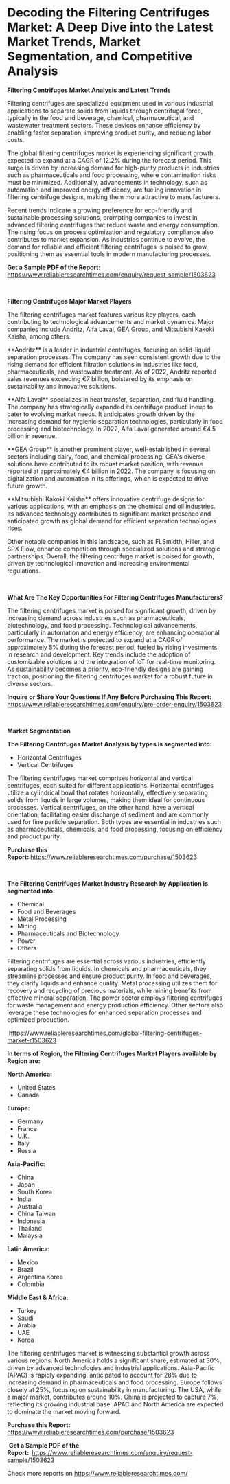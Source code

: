 <p><h1>Decoding the Filtering Centrifuges Market: A Deep Dive into the Latest Market Trends, Market Segmentation, and Competitive Analysis</h1></p><p><strong>Filtering Centrifuges Market Analysis and Latest Trends</strong></p>
<p><p>Filtering centrifuges are specialized equipment used in various industrial applications to separate solids from liquids through centrifugal force, typically in the food and beverage, chemical, pharmaceutical, and wastewater treatment sectors. These devices enhance efficiency by enabling faster separation, improving product purity, and reducing labor costs. </p><p>The global filtering centrifuges market is experiencing significant growth, expected to expand at a CAGR of 12.2% during the forecast period. This surge is driven by increasing demand for high-purity products in industries such as pharmaceuticals and food processing, where contamination risks must be minimized. Additionally, advancements in technology, such as automation and improved energy efficiency, are fueling innovation in filtering centrifuge designs, making them more attractive to manufacturers.</p><p>Recent trends indicate a growing preference for eco-friendly and sustainable processing solutions, prompting companies to invest in advanced filtering centrifuges that reduce waste and energy consumption. The rising focus on process optimization and regulatory compliance also contributes to market expansion. As industries continue to evolve, the demand for reliable and efficient filtering centrifuges is poised to grow, positioning them as essential tools in modern manufacturing processes.</p></p>
<p><strong>Get a Sample PDF of the Report:&nbsp;</strong> <a href="https://www.reliableresearchtimes.com/enquiry/request-sample/1503623?utm_campaign=3187&utm_medium=2&utm_source=Github&utm_content=ia&utm_term=23032025&utm_id=filtering-centrifuges">https://www.reliableresearchtimes.com/enquiry/request-sample/1503623</a></p>
<p>&nbsp;</p>
<p><strong>Filtering Centrifuges Major Market Players</strong></p>
<p><p>The filtering centrifuges market features various key players, each contributing to technological advancements and market dynamics. Major companies include Andritz, Alfa Laval, GEA Group, and Mitsubishi Kakoki Kaisha, among others.</p><p>**Andritz** is a leader in industrial centrifuges, focusing on solid-liquid separation processes. The company has seen consistent growth due to the rising demand for efficient filtration solutions in industries like food, pharmaceuticals, and wastewater treatment. As of 2022, Andritz reported sales revenues exceeding €7 billion, bolstered by its emphasis on sustainability and innovative solutions.</p><p>**Alfa Laval** specializes in heat transfer, separation, and fluid handling. The company has strategically expanded its centrifuge product lineup to cater to evolving market needs. It anticipates growth driven by the increasing demand for hygienic separation technologies, particularly in food processing and biotechnology. In 2022, Alfa Laval generated around €4.5 billion in revenue.</p><p>**GEA Group** is another prominent player, well-established in several sectors including dairy, food, and chemical processing. GEA's diverse solutions have contributed to its robust market position, with revenue reported at approximately €4 billion in 2022. The company is focusing on digitalization and automation in its offerings, which is expected to drive future growth.</p><p>**Mitsubishi Kakoki Kaisha** offers innovative centrifuge designs for various applications, with an emphasis on the chemical and oil industries. Its advanced technology contributes to significant market presence and anticipated growth as global demand for efficient separation technologies rises.</p><p>Other notable companies in this landscape, such as FLSmidth, Hiller, and SPX Flow, enhance competition through specialized solutions and strategic partnerships. Overall, the filtering centrifuge market is poised for growth, driven by technological innovation and increasing environmental regulations.</p></p>
<p>&nbsp;</p>
<p><strong>What Are The Key Opportunities For Filtering Centrifuges Manufacturers?</strong></p>
<p><p>The filtering centrifuges market is poised for significant growth, driven by increasing demand across industries such as pharmaceuticals, biotechnology, and food processing. Technological advancements, particularly in automation and energy efficiency, are enhancing operational performance. The market is projected to expand at a CAGR of approximately 5% during the forecast period, fueled by rising investments in research and development. Key trends include the adoption of customizable solutions and the integration of IoT for real-time monitoring. As sustainability becomes a priority, eco-friendly designs are gaining traction, positioning the filtering centrifuges market for a robust future in diverse sectors.</p></p>
<p><strong>Inquire or Share Your Questions If Any Before Purchasing This Report:</strong> <a href="https://www.reliableresearchtimes.com/enquiry/pre-order-enquiry/1503623?utm_campaign=3187&utm_medium=2&utm_source=Github&utm_content=ia&utm_term=23032025&utm_id=filtering-centrifuges">https://www.reliableresearchtimes.com/enquiry/pre-order-enquiry/1503623</a></p>
<p>&nbsp;</p>
<p><strong>Market Segmentation</strong></p>
<p><strong>The Filtering Centrifuges Market Analysis by types is segmented into:</strong></p>
<p><ul><li>Horizontal Centrifuges</li><li>Vertical Centrifuges</li></ul></p>
<p><p>The filtering centrifuges market comprises horizontal and vertical centrifuges, each suited for different applications. Horizontal centrifuges utilize a cylindrical bowl that rotates horizontally, effectively separating solids from liquids in large volumes, making them ideal for continuous processes. Vertical centrifuges, on the other hand, have a vertical orientation, facilitating easier discharge of sediment and are commonly used for fine particle separation. Both types are essential in industries such as pharmaceuticals, chemicals, and food processing, focusing on efficiency and product purity.</p></p>
<p><strong>Purchase this Report:&nbsp;</strong><a href="https://www.reliableresearchtimes.com/purchase/1503623?utm_campaign=3187&utm_medium=2&utm_source=Github&utm_content=ia&utm_term=23032025&utm_id=filtering-centrifuges">https://www.reliableresearchtimes.com/purchase/1503623</a></p>
<p>&nbsp;</p>
<p><strong>The Filtering Centrifuges Market Industry Research by Application is segmented into:</strong></p>
<p><ul><li>Chemical</li><li>Food and Beverages</li><li>Metal Processing</li><li>Mining</li><li>Pharmaceuticals and Biotechnology</li><li>Power</li><li>Others</li></ul></p>
<p><p>Filtering centrifuges are essential across various industries, efficiently separating solids from liquids. In chemicals and pharmaceuticals, they streamline processes and ensure product purity. In food and beverages, they clarify liquids and enhance quality. Metal processing utilizes them for recovery and recycling of precious materials, while mining benefits from effective mineral separation. The power sector employs filtering centrifuges for waste management and energy production efficiency. Other sectors also leverage these technologies for enhanced separation processes and optimized production.</p></p>
<p><a href="https://www.reliableresearchtimes.com/global-filtering-centrifuges-market-r1503623?utm_campaign=3187&utm_medium=2&utm_source=Github&utm_content=ia&utm_term=23032025&utm_id=filtering-centrifuges">&nbsp;https://www.reliableresearchtimes.com/global-filtering-centrifuges-market-r1503623</a></p>
<p><strong>In terms of Region, the Filtering Centrifuges Market Players available by Region are:</strong></p>
<p>
    <p> <strong> North America: </strong>
        <ul>
            <li>United States</li>
            <li>Canada</li>
        </ul>
        </p> 
    <p> <strong> Europe: </strong>
        <ul>
            <li>Germany</li>
            <li>France</li>
            <li>U.K.</li>
            <li>Italy</li>
            <li>Russia</li>
        </ul>
        </p> 
    <p> <strong> Asia-Pacific: </strong>
        <ul>
            <li>China</li>
            <li>Japan</li>
            <li>South Korea</li>
            <li>India</li>
            <li>Australia</li>
            <li>China Taiwan</li>
            <li>Indonesia</li>
            <li>Thailand</li>
            <li>Malaysia</li>
        </ul>
        </p> 
    <p> <strong> Latin America: </strong>
        <ul>
            <li>Mexico</li>
            <li>Brazil</li>
            <li>Argentina Korea</li>
            <li>Colombia</li>
        </ul>
        </p> 
    <p> <strong> Middle East & Africa: </strong>
        <ul>
            <li>Turkey</li>
            <li>Saudi</li>
            <li>Arabia</li>
            <li>UAE</li>
            <li>Korea</li>
        </ul>
    </p>
    </p>
<p><p>The filtering centrifuges market is witnessing substantial growth across various regions. North America holds a significant share, estimated at 30%, driven by advanced technologies and industrial applications. Asia-Pacific (APAC) is rapidly expanding, anticipated to account for 28% due to increasing demand in pharmaceuticals and food processing. Europe follows closely at 25%, focusing on sustainability in manufacturing. The USA, while a major market, contributes around 10%. China is projected to capture 7%, reflecting its growing industrial base. APAC and North America are expected to dominate the market moving forward.</p></p>
<p><strong>Purchase this Report: </strong><a href="https://www.reliableresearchtimes.com/purchase/1503623?utm_campaign=3187&utm_medium=2&utm_source=Github&utm_content=ia&utm_term=23032025&utm_id=filtering-centrifuges">https://www.reliableresearchtimes.com/purchase/1503623</a></p>
<p>&nbsp;<strong>Get a Sample PDF of the Report:&nbsp;&nbsp;</strong><a href="https://www.reliableresearchtimes.com/enquiry/request-sample/1503623?utm_campaign=3187&utm_medium=2&utm_source=Github&utm_content=ia&utm_term=23032025&utm_id=filtering-centrifuges">https://www.reliableresearchtimes.com/enquiry/request-sample/1503623</a></p>
<p><strong></strong></p>
<p>Check more reports on <a href="https://www.reliableresearchtimes.com/?utm_campaign=3187&utm_medium=2&utm_source=Github&utm_content=ia&utm_term=23032025&utm_id=filtering-centrifuges">https://www.reliableresearchtimes.com/</a></p>